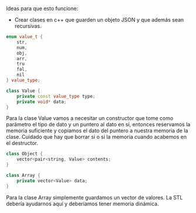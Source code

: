Ideas para que esto funcione:

- Crear clases en c++ que guarden un objeto JSON y que además sean recursivas. 
```cpp
enum value_t {
    str,
    num,
    obj,
    arr,
    tru
    fal,
    nil
} value_type;

class Value {
    private const value_type type;
    private void* data;
}
```

Para la clase Value vamos a necesitar un constructor que tome como parámetro el tipo de dato y un puntero al dato en sí, entonces reservamos la memoria suficiente y copiamos el dato del puntero a nuestra memoria de la clase. Cuidado que hay que borrar si o si la memoria cuando acabemos en el destructor.

```cpp
class Object {
    vector<pair<string, Value> contents;
}
```

```cpp
class Array {
    private vector<Value> data;
}
```

Para la clase Array simplemente guardamos un vector de valores. La STL debería ayudarnos aquí y deberíamos tener memoria dinámica.
